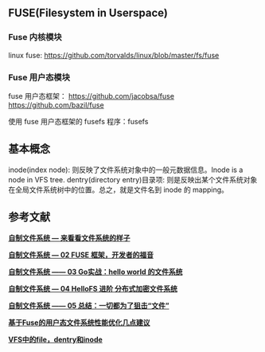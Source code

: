 

## FUSE(Filesystem in Userspace)

### Fuse 内核模块
linux fuse: https://github.com/torvalds/linux/blob/master/fs/fuse

### Fuse 用户态模块
fuse 用户态框架：
https://github.com/jacobsa/fuse
https://github.com/bazil/fuse

使用 fuse 用户态框架的 fusefs 程序：fusefs



## 基本概念
inode(index node): 则反映了文件系统对象中的一般元数据信息。Inode is a node in VFS tree.
dentry(directory entry)目录项: 则是反映出某个文件系统对象在全局文件系统树中的位置。总之，就是文件名到 inode 的 mapping。


## 参考文献
**[自制文件系统 — 来看看文件系统的样子](https://mp.weixin.qq.com/s/7qq3AugMKqjlwx26PT20sw)**

**[自制文件系统 — 02 FUSE 框架，开发者的福音](https://mp.weixin.qq.com/s/HvbMxNiVudjNPRgYC8nXyg)**

**[自制文件系统 —— 03 Go实战：hello world 的文件系统](https://mp.weixin.qq.com/s/Yf6yBoEQe6ijMlPgZ6P2sA)**

**[自制文件系统 — 04 HelloFS 进阶 分布式加密文件系统](https://mp.weixin.qq.com/s/rxabk_o5YuSko8SM8EdouA)**

**[自制文件系统 —— 05 总结：一切都为了狙击“文件”](https://mp.weixin.qq.com/s/x7WZmFULZ1AKXu6Kgw0P-Q)**

**[基于Fuse的用户态文件系统性能优化几点建议](https://zhuanlan.zhihu.com/p/68085075)**

**[VFS中的file，dentry和inode](https://bean-li.github.io/vfs-inode-dentry/)**
